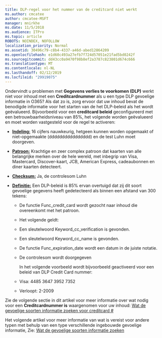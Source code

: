 ```yaml
---
title: DLP-regel voor het nummer van de creditcard niet werkt
ms.author: cmcatee
author: cmcatee-MSFT
manager: mnirkhe
ms.date: 11/5/2018
ms.audience: ITPro
ms.topic: article
ROBOTS: NOINDEX, NOFOLLOW
localization_priority: Normal
ms.assetid: 30496c79-c8b4-4337-a46d-abed12864209
ms.openlocfilehash: e1d60c493a27efb7f724d57051e21fad5bd0242f
ms.sourcegitcommit: dd43cc0a9470f98b8ef2a3787c823801d674c666
ms.translationtype: MT
ms.contentlocale: nl-NL
ms.lasthandoff: 02/12/2019
ms.locfileid: "29919075"
---
```

Ondervindt u problemen met **Gegevens verlies te voorkomen (DLP)** werkt niet voor inhoud met een **Creditcardnummer** als u een type DLP gevoelige informatie in O365? Als dat zo is, zorg ervoor dat uw inhoud bevat de benodigde informatie voor het starten van de het DLP-beleid als het wordt geëvalueerd. Bijvoorbeeld voor een **creditcard beleid** geconfigureerd met een betrouwbaarheidsniveau van 85%, het volgende worden geëvalueerd en moet worden vastgesteld voor de regel te activeren: 
  
- **[Indeling:](https://docs.microsoft.com/office365/securitycompliance/what-the-sensitive-information-types-look-for#format-19)** 16 cijfers nauwkeurig, hetgeen kunnen worden opgemaakt of niet-opgemaakte (dddddddddddddddd) en de test Luhn moet doorgeven. 
    
- **[Patroon:](https://docs.microsoft.com/office365/securitycompliance/what-the-sensitive-information-types-look-for#pattern-19)** Krachtige en zeer complex patroon dat kaarten van alle belangrijke merken over de hele wereld, met inbegrip van Visa, Mastercard, Discover-kaart, JCB, American Express, cadeaubonnen en diner kaarten detecteert. 
    
- **[Checksum:](https://docs.microsoft.com/office365/securitycompliance/what-the-sensitive-information-types-look-for#checksum-19)** Ja, de controlesom Luhn 
    
- **[Definitie:](https://docs.microsoft.com/office365/securitycompliance/what-the-sensitive-information-types-look-for#definition-19)** Een DLP-beleid is 85% ervan overtuigd dat zij dit soort gevoelige gegevens heeft gedetecteerd als binnen een afstand van 300 tekens: 
    
  - De functie Func_credit_card wordt gezocht naar inhoud die overeenkomt met het patroon.
    
  - Het volgende geldt: 
    
  - Een sleutelwoord Keyword_cc_verification is gevonden.
    
  - Een sleutelwoord Keyword_cc_name is gevonden.
    
  - De functie Func_expiration_date wordt een datum in de juiste notatie.
    
  - De controlesom wordt doorgegeven
    
    In het volgende voorbeeld wordt bijvoorbeeld geactiveerd voor een beleid van DLP Credit Card nummer:
    
  - Visa: 4485 3647 3952 7352 
    
  - Verloopt: 2-2009
    
Zie de volgende sectie in dit artikel voor meer informatie over wat nodig voor een **Creditcardnummer is** waargenomen voor uw inhoud: [Wat de gevoelige soorten informatie zoeken voor creditcard #](https://docs.microsoft.com/office365/securitycompliance/what-the-sensitive-information-types-look-for#credit-card-number)
  
Het volgende artikel voor meer informatie van wat is vereist voor andere typen met behulp van een type verschillende ingebouwde gevoelige informatie, Zie: [Wat de gevoelige soorten informatie zoeken](https://docs.microsoft.com/office365/securitycompliance/what-the-sensitive-information-types-look-for)
  

